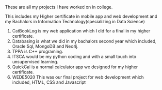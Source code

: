These are all my projects I have worked on in college.

This includes my Higher certificate in mobile app and web development and my Bachalors in Information Technology(specializing in Data Science)

1. CatBookLog is my web application which I did for a final in my higher certificate.
2. Databasing is what we did in my bachalors second year which included, Oracle Sql, MongoDB and Neo4j.
3. TPPA is C++ programing.
4. ITSCA would be my python coding and with a small touch into unsupervised learning.
5. QuickCal is a normal calculator app we designed for my higher certificate.
6. WEDE5020 This was our final project for web development which included, HTML, CSS and Javascript
